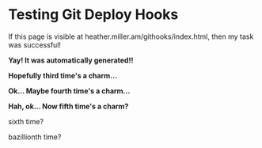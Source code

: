 ---
---

<h1>Testing Git Deploy Hooks</h1>

If this page is visible at heather.miller.am/githooks/index.html, then my task was successful!

<p><b>Yay! It was automatically generated!!</b></p>
<p><b>Hopefully third time's a charm...</b></p>
<p><b>Ok... Maybe fourth time's a charm...</b></p>
<p><b>Hah, ok... Now fifth time's a charm?</b></p>

<p>sixth time?</p>

<p>bazillionth time?</p>